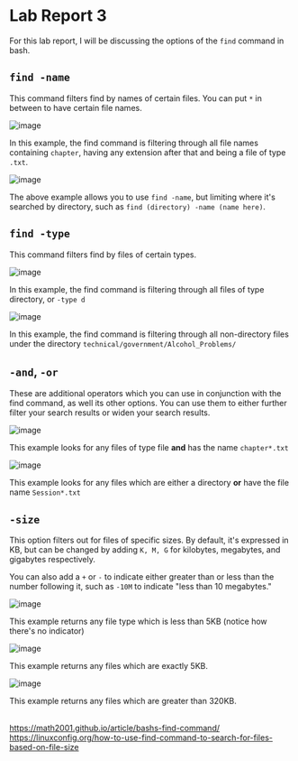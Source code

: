 # Lab Report 3

For this lab report, I will be discussing the options of the `find` command in bash.

## `find -name`

This command filters find by names of certain files. You can put `*` in between to have certain file names.

![image](https://github.com/Reckswell/CSE-15L-Lab-Report-3/assets/73510375/f148291f-cfba-414c-bc7a-125025ce57fa)

In this example, the find command is filtering through all file names containing `chapter`, having any extension after that and being a file of type `.txt`.

![image](https://github.com/Reckswell/CSE-15L-Lab-Report-3/assets/73510375/9df3d2e4-57b3-4340-acbe-cf5e796975b1)

The above example allows you to use `find -name`, but limiting where it's searched by directory, such as `find (directory) -name (name here)`.

## `find -type`

This command filters find by files of certain types.

![image](https://github.com/Reckswell/CSE-15L-Lab-Report-3/assets/73510375/d2552ca9-bc90-49d1-bd72-39a64e63c271)

In this example, the find command is filtering through all files of type directory, or `-type d`

![image](https://github.com/Reckswell/CSE-15L-Lab-Report-3/assets/73510375/d7ae3cd1-83f7-4082-b24c-1d2125755280)

In this example, the find command is filtering through all non-directory files under the directory `technical/government/Alcohol_Problems/`

## `-and`, `-or`

These are additional operators which you can use in conjunction with the find command, as well its other options. You can use them to either further filter your search results or widen your search results.

![image](https://github.com/Reckswell/CSE-15L-Lab-Report-3/assets/73510375/e0d225d9-162e-4fa0-a0b0-df4136b945b2)

This example looks for any files of type file **and** has the name `chapter*.txt`

![image](https://github.com/Reckswell/CSE-15L-Lab-Report-3/assets/73510375/5b8c1bd0-b58a-489c-a0fe-e2ffd45370a6)

This example looks for any files which are either a directory **or** have the file name `Session*.txt`

## `-size`

This option filters out for files of specific sizes. By default, it's expressed in KB, but can be changed by adding `K, M, G` for kilobytes, megabytes, and gigabytes respectively. 

You can also add a `+` or `-` to indicate either greater than or less than the number following it, such as `-10M` to indicate "less than 10 megabytes."

![image](https://github.com/Reckswell/CSE-15L-Lab-Report-3/assets/73510375/0c8a02c4-fb6b-4fb1-9374-52f1e3554851)

This example returns any file type which is less than 5KB (notice how there's no indicator)

![image](https://github.com/Reckswell/CSE-15L-Lab-Report-3/assets/73510375/c581c4c6-4118-49c8-bd6d-5e553824fdd9)

This example returns any files which are exactly 5KB.

![image](https://github.com/Reckswell/CSE-15L-Lab-Report-3/assets/73510375/22427fda-2418-48ea-99cc-3307227bc502)

This example returns any files which are greater than 320KB.

<br> https://math2001.github.io/article/bashs-find-command/
<br> https://linuxconfig.org/how-to-use-find-command-to-search-for-files-based-on-file-size
